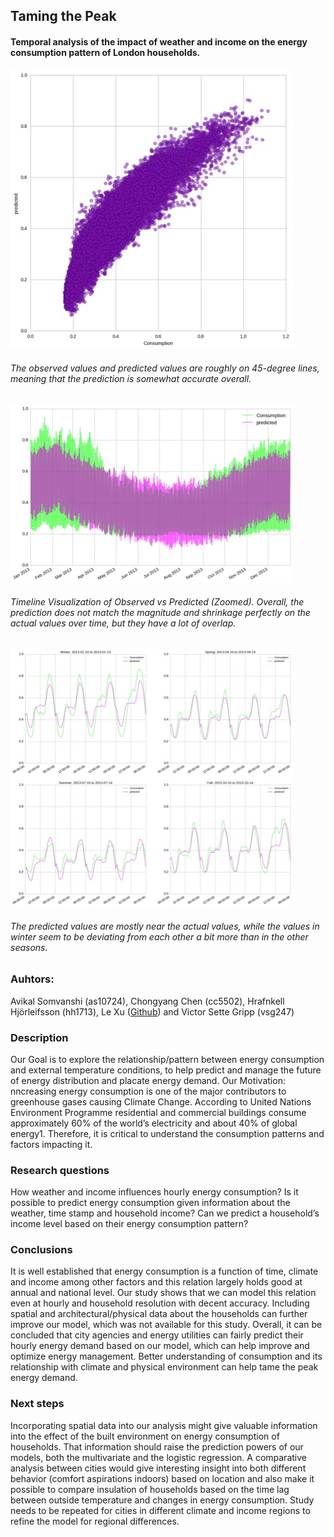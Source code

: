 ## Taming the Peak
#### Temporal analysis of the impact of weather and income on the energy consumption pattern of London households. 


![image](finalpredication.png.jpg)
###### The observed values and predicted values are roughly on 45-degree lines, meaning that the prediction is somewhat accurate overall. 

![image](predi.jpg)
###### Timeline Visualization of Observed vs Predicted (Zoomed). Overall, the prediction does not match the magnitude and shrinkage perfectly on the actual values over time, but they have a lot of overlap. 

![image](dsfa.jpg)
###### The predicted values are mostly near the actual values, while the values in winter seem to be deviating from each other a bit more than in the other seasons. 






### Auhtors: 
Avikal Somvanshi (as10724), Chongyang Chen (cc5502), Hrafnkell Hjörleifsson (hh1713), Le Xu ([Github](https://github.com/lx565)) and Victor Sette Gripp (vsg247) 

### Description

Our Goal is to explore the relationship/pattern between energy consumption and external temperature conditions, to help predict and manage the future of energy distribution and placate energy demand.
Our Motivation: nncreasing energy consumption is one of the major contributors to greenhouse gases causing Climate Change. According to United Nations Environment Programme residential and commercial buildings consume approximately 60% of the world’s electricity and about 40% of global energy1. Therefore, it is critical to understand the consumption patterns and factors impacting it. 



### Research questions 
How weather and income influences hourly energy consumption? 
Is it possible to predict energy consumption given information about the weather, time stamp and household income? 
Can we predict a household’s income level based on their energy consumption pattern?


### Conclusions
It is well established that energy consumption is a function of time, climate and income among other factors and this relation largely holds good at annual and national level. Our study shows that we can model this relation even at hourly and household resolution with decent accuracy.  Including spatial and architectural/physical data about the households can further improve our model, which was not available for this study. Overall, it can be concluded that city agencies and energy utilities can fairly predict their hourly energy demand based on our model, which can help improve and optimize energy management. Better understanding of consumption and its relationship with climate and physical environment can help tame the peak energy demand. 

### Next steps
Incorporating spatial data into our analysis might give valuable information into the effect of the built environment on energy consumption of households. That information should raise the prediction powers of our models, both the multivariate and the logistic regression.
A comparative analysis between cities would give interesting insight into both different behavior (comfort aspirations indoors) based on location and also make it possible to compare insulation of households based on the time lag between outside temperature and changes in energy consumption.
Study needs to be repeated for cities in different climate and income regions to refine the model for regional differences. 


